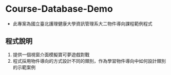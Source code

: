 # Course-Database-Demo
* 此專案為國立臺北護理健康大學資訊管理系大二物件導向課程範例程式

## 程式說明
1. 提供一個視窗介面模擬寶可夢遊戲對戰
2. 程式採用物件導向的方式設計不同的類別，作為學習物件導向中如何設計類別的示範案例
